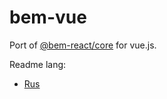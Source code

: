 # bem-vue

Port of [@bem-react/core](https://github.com/bem/bem-react/) for vue.js.

Readme lang:
- [Rus](https://github.com//sp1ker/bem-vue/blob/v0.1.2/README.ru.md)
